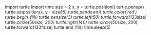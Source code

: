 import turtle
import time
size = 2
x, y = turtle.position()
turtle.penup()
turtle.setposition(x, y - size*85)
turtle.pendown()
turtle.color('red')
turtle.begin_fill()
turtle.pensize(3)
turtle.left(50)
turtle.forward(133*size)
turtle.circle(50*size, 200)
turtle.right(140)
turtle.circle(50*size, 200)
turtle.forward(133*size)
turtle.end_fill()
time.sleep(5)
